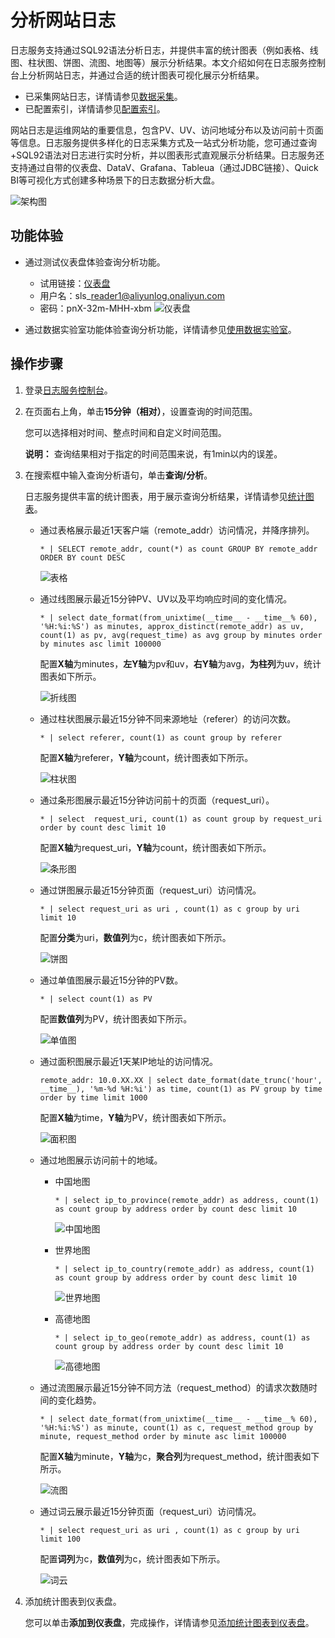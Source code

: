 # 分析网站日志

日志服务支持通过SQL92语法分析日志，并提供丰富的统计图表（例如表格、线图、柱状图、饼图、流图、地图等）展示分析结果。本文介绍如何在日志服务控制台上分析网站日志，并通过合适的统计图表可视化展示分析结果。

-   已采集网站日志，详情请参见[数据采集](/cn.zh-CN/数据采集/数据采集概述.md)。
-   已配置索引，详情请参见[配置索引](/cn.zh-CN/查询与分析/配置索引.md)。

网站日志是运维网站的重要信息，包含PV、UV、访问地域分布以及访问前十页面等信息。日志服务提供多样化的日志采集方式及一站式分析功能，您可通过查询+SQL92语法对日志进行实时分析，并以图表形式直观展示分析结果。日志服务还支持通过自带的仪表盘、DataV、Grafana、Tableua（通过JDBC链接）、Quick BI等可视化方式创建多种场景下的日志数据分析大盘。

![架构图](https://static-aliyun-doc.oss-accelerate.aliyuncs.com/assets/img/zh-CN/9062610061/p32503.png)

## 功能体验

-   通过测试仪表盘体验查询分析功能。

    -   试用链接：[仪表盘](https://sls.console.aliyun.com/next/project/dashboard-demo/dashboard/access-log_nginx_dashboard_cn)
    -   用户名：sls\_reader1@aliyunlog.onaliyun.com
    -   密码：pnX-32m-MHH-xbm
    ![仪表盘](https://static-aliyun-doc.oss-accelerate.aliyuncs.com/assets/img/zh-CN/9062610061/p32501.png)

-   通过数据实验室功能体验查询分析功能，详情请参见[使用数据实验室](/cn.zh-CN/应用中心（App）/数据实验室/使用数据实验室.md)。

## 操作步骤

1.  登录[日志服务控制台](https://sls.console.aliyun.com)。

2.  在页面右上角，单击**15分钟（相对）**，设置查询的时间范围。

    您可以选择相对时间、整点时间和自定义时间范围。

    **说明：** 查询结果相对于指定的时间范围来说，有1min以内的误差。

3.  在搜索框中输入查询分析语句，单击**查询/分析**。

    日志服务提供丰富的统计图表，用于展示查询分析结果，详情请参见[统计图表](/cn.zh-CN/可视化/统计图表/统计图表概述.md)。

    -   通过表格展示最近1天客户端（remote\_addr）访问情况，并降序排列。

        ```
        * | SELECT remote_addr, count(*) as count GROUP BY remote_addr ORDER BY count DESC
        ```

        ![表格](https://static-aliyun-doc.oss-accelerate.aliyuncs.com/assets/img/zh-CN/9062610061/p32504.png)

    -   通过线图展示最近15分钟PV、UV以及平均响应时间的变化情况。

        ```
        * | select date_format(from_unixtime(__time__ - __time__% 60), '%H:%i:%S') as minutes, approx_distinct(remote_addr) as uv, count(1) as pv, avg(request_time) as avg group by minutes order by minutes asc limit 100000
        ```

        配置**X轴**为minutes，**左Y轴**为pv和uv，**右Y轴**为avg，**为柱列**为uv，统计图表如下所示。

        ![折线图](https://static-aliyun-doc.oss-accelerate.aliyuncs.com/assets/img/zh-CN/9062610061/p32505.png)

    -   通过柱状图展示最近15分钟不同来源地址（referer）的访问次数。

        ```
        * | select referer, count(1) as count group by referer
        ```

        配置**X轴**为referer，**Y轴**为count，统计图表如下所示。

        ![柱状图](https://static-aliyun-doc.oss-accelerate.aliyuncs.com/assets/img/zh-CN/9062610061/p32507.png)

    -   通过条形图展示最近15分钟访问前十的页面（request\_uri）。

        ```
        * | select  request_uri, count(1) as count group by request_uri order by count desc limit 10    
        ```

        配置**X轴**为request\_uri，**Y轴**为count，统计图表如下所示。

        ![条形图](https://static-aliyun-doc.oss-accelerate.aliyuncs.com/assets/img/zh-CN/9062610061/p32508.png)

    -   通过饼图展示最近15分钟页面（request\_uri）访问情况。

        ```
        * | select request_uri as uri , count(1) as c group by uri limit 10
        ```

        配置**分类**为uri，**数值列**为c，统计图表如下所示。

        ![饼图](https://static-aliyun-doc.oss-accelerate.aliyuncs.com/assets/img/zh-CN/9062610061/p32509.png)

    -   通过单值图展示最近15分钟的PV数。

        ```
        * | select count(1) as PV
        ```

        配置**数值列**为PV，统计图表如下所示。

        ![单值图](https://static-aliyun-doc.oss-accelerate.aliyuncs.com/assets/img/zh-CN/9062610061/p32512.png)

    -   通过面积图展示最近1天某IP地址的访问情况。

        ```
        remote_addr: 10.0.XX.XX | select date_format(date_trunc('hour', __time__), '%m-%d %H:%i') as time, count(1) as PV group by time order by time limit 1000
        ```

        配置**X轴**为time，**Y轴**为PV，统计图表如下所示。

        ![面积图](https://static-aliyun-doc.oss-accelerate.aliyuncs.com/assets/img/zh-CN/9062610061/p32513.png)

    -   通过地图展示访问前十的地域。
        -   中国地图

            ```
            * | select ip_to_province(remote_addr) as address, count(1) as count group by address order by count desc limit 10
            ```

            ![中国地图](https://static-aliyun-doc.oss-accelerate.aliyuncs.com/assets/img/zh-CN/9062610061/p32514.png)

        -   世界地图

            ```
            * | select ip_to_country(remote_addr) as address, count(1) as count group by address order by count desc limit 10
            ```

            ![世界地图](https://static-aliyun-doc.oss-accelerate.aliyuncs.com/assets/img/zh-CN/9062610061/p32515.png)

        -   高德地图

            ```
            * | select ip_to_geo(remote_addr) as address, count(1) as count group by address order by count desc limit 10
            ```

            ![高德地图](https://static-aliyun-doc.oss-accelerate.aliyuncs.com/assets/img/zh-CN/0162610061/p32516.png)

    -   通过流图展示最近15分钟不同方法（request\_method）的请求次数随时间的变化趋势。

        ```
        * | select date_format(from_unixtime(__time__ - __time__% 60), '%H:%i:%S') as minute, count(1) as c, request_method group by minute, request_method order by minute asc limit 100000
        ```

        配置**X轴**为minute，**Y轴**为c，**聚合列**为request\_method，统计图表如下所示。

        ![流图](https://static-aliyun-doc.oss-accelerate.aliyuncs.com/assets/img/zh-CN/0162610061/p32518.png)

    -   通过词云展示最近15分钟页面（request\_uri）访问情况。

        ```
        * | select request_uri as uri , count(1) as c group by uri limit 100
        ```

        配置**词列**为c，**数值列**为c，统计图表如下所示。

        ![词云](https://static-aliyun-doc.oss-accelerate.aliyuncs.com/assets/img/zh-CN/0162610061/p32520.png)

4.  添加统计图表到仪表盘。

    您可以单击**添加到仪表盘**，完成操作，详情请参见[添加统计图表到仪表盘](/cn.zh-CN/可视化/添加统计图表到仪表盘.md)。


